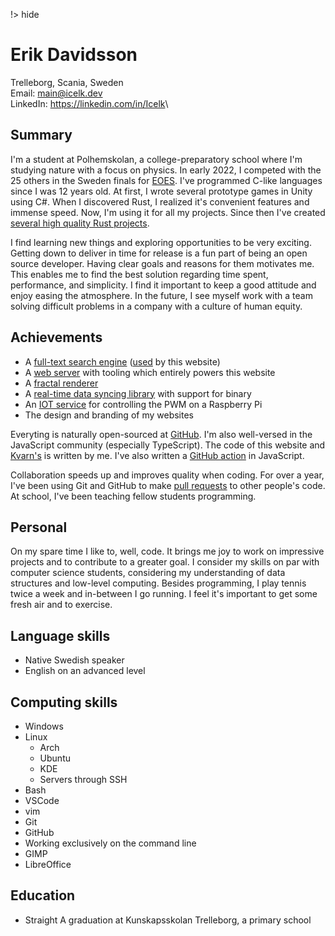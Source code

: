!> hide

<head>
    <title>CV</title>
    <meta name="permalinks" content="disabled" /> <!-- part of JS on icelk.dev & kvarn.org, options: disabled|enabled|not-titles -->
    <meta name="description" content="My CV" />
    <style>
        #top-bar {
            display: none;
        }
        main md {
            max-width: min(90%, 70ch);
        }
    </style>
</head>

# Erik Davidsson

Trelleborg, Scania, Sweden\
Email: [main@icelk.dev](mailto:main@icelk.dev)\
LinkedIn: <https://linkedin.com/in/Icelk>\

## Summary

I'm a student at Polhemskolan, a college-preparatory school where I'm studying nature with a focus on physics. In early 2022, I competed with the 25 others in the Sweden finals for [EOES](https://www.eoes.science/npo/association.html).
I've programmed C-like languages since I was 12 years old.
At first, I wrote several prototype games in Unity using C#. When I discovered Rust, I realized it's convenient features and immense speed. Now, I'm using it for all my projects.
Since then I've created [several high quality Rust projects](https://github.com/Icelk?tab=repositories&q=&language=rust).

I find learning new things and exploring opportunities to be very exciting. Getting down to deliver in time for release is a fun part of being an open source developer. Having clear goals and reasons for them motivates me. This enables me to find the best solution regarding time spent, performance, and simplicity. I find it important to keep a good attitude and enjoy easing the atmosphere. In the future, I see myself work with a team solving difficult problems in a company with a culture of human equity. 

## Achievements

-   A [full-text search engine](https://github.com/Icelk/elipdotter) ([used](https://github.com/Icelk/kvarn-search) by this website)
-   A [web server](https://kvarn.org) with tooling which entirely powers this website
-   A [fractal renderer](https://github.com/Icelk/fractal-renderer)
-   A [real-time data syncing library](https://agde.dev/) with support for binary
-   An [IOT service](/httPWM/) for controlling the PWM on a Raspberry Pi
-   The design and branding of my websites

Everyting is naturally open-sourced at [GitHub](https://github.com/Icelk/).
I'm also well-versed in the JavaScript community (especially TypeScript). The code of this website and [Kvarn's](https://kvarn.org) is written by me. I've also written a [GitHub action](https://github.com/Icelk/rustdoc-link-check) in JavaScript.

Collaboration speeds up and improves quality when coding. For over a year, I've been using Git and GitHub to make [pull requests](https://github.com/Spotifyd/spotifyd/pull/915) to other people's code. At school, I've been teaching fellow students programming.

## Personal

On my spare time I like to, well, code. It brings me joy to work on impressive projects and to contribute to a greater goal. I consider my skills on par with computer science students, considering my understanding of data structures and low-level computing. Besides programming, I play tennis twice a week and in-between I go running. I feel it's important to get some fresh air and to exercise.

## Language skills

-   Native Swedish speaker
-   English on an advanced level

## Computing skills

-   Windows
-   Linux
    -   Arch
    -   Ubuntu
    -   KDE
    -   Servers through SSH
-   Bash
-   VSCode
-   vim
-   Git
-   GitHub
-   Working exclusively on the command line
-   GIMP
-   LibreOffice

## Education

-   Straight A graduation at Kunskapsskolan Trelleborg, a primary school
